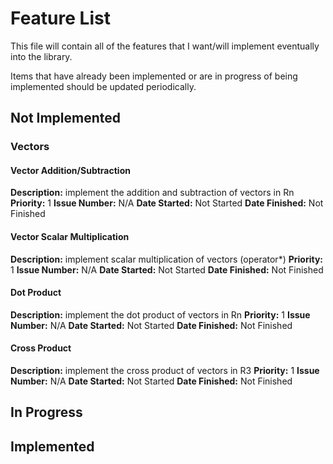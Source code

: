 # Feature List
This file will contain all of the features that I want/will implement eventually into the library.

Items that have already been implemented or are in progress of being implemented should be updated periodically.

<!--
When adding items to this list, please use the follwing format:

#### Feature Name
**Description:** Description of the feature
**Priorty:** [1 - 5]
**Issue Number:** [#ISSUE](https://github.com/asmahood/mmath/issue/ISSUE)
**Date Started:** YYYY-MM-DD OR Not Started
**Date Finished:** YYYY-MM-DD OR Not Finished 

-->

## Not Implemented

### Vectors

#### Vector Addition/Subtraction
**Description:** implement the addition and subtraction of vectors in Rn
**Priority:** 1
**Issue Number:** N/A
**Date Started:** Not Started
**Date Finished:** Not Finished

#### Vector Scalar Multiplication
**Description:** implement scalar multiplication of vectors (operator\*)
**Priority:** 1
**Issue Number:** N/A
**Date Started:** Not Started
**Date Finished:** Not Finished

#### Dot Product
**Description:** implement the dot product of vectors in Rn
**Priority:** 1
**Issue Number:** N/A
**Date Started:** Not Started
**Date Finished:** Not Finished

#### Cross Product
**Description:** implement the cross product of vectors in R3
**Priority:** 1
**Issue Number:** N/A
**Date Started:** Not Started
**Date Finished:** Not Finished


## In Progress

## Implemented
